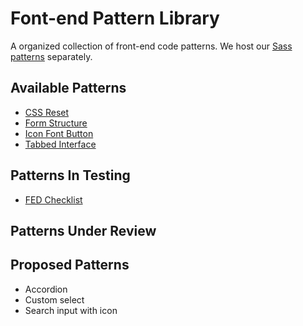Font-end Pattern Library
=========================

A organized collection of front-end code patterns. We host our [Sass patterns](https://github.com/Threespot/sass-patterns) separately.

## Available Patterns
* [CSS Reset](css-reset/reset.css)
* [Form Structure](form/index.html)
* [Icon Font Button](icon-font-button/index.html)
* [Tabbed Interface](tabber/tab-box.html)

## Patterns In Testing

* [FED Checklist](checklist/readme.md)

## Patterns Under Review

## Proposed Patterns
* Accordion
* Custom select
* Search input with icon

